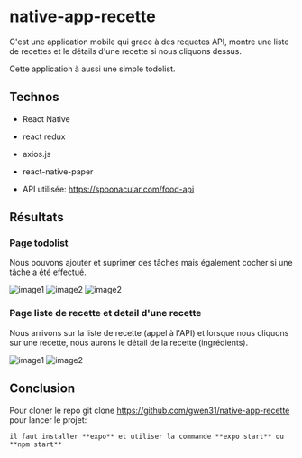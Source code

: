 # native-app-recette

C'est une application mobile qui grace à des requetes API, montre une liste de recettes et le détails d'une recette si nous cliquons dessus.

Cette application à aussi une simple todolist.

## Technos

* React Native
* react redux
* axios.js
* react-native-paper

* API utilisée: https://spoonacular.com/food-api

## Résultats

### Page todolist

Nous pouvons ajouter et suprimer des tâches mais également cocher si une tâche a été effectué.

![image1](/assets/image1.png) ![image2](/assets/image2.png) ![image2](/assets/image3.png) 


### Page liste de recette et detail d'une recette

Nous arrivons sur la liste de recette (appel à l'API) et lorsque nous cliquons sur une recette, nous aurons le détail de la recette (ingrédients).

![image1](/assets/recette1.png) ![image2](/assets/recette2.png)

## Conclusion

Pour cloner le repo git clone https://github.com/gwen31/native-app-recette
pour lancer le projet:

    il faut installer **expo** et utiliser la commande **expo start** ou **npm start**

